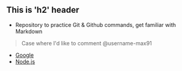 ## This is 'h2' **header**

* Repository to practice Git & Github commands, get familiar with Markdown
> Case where I'd like to comment @username-max91

* [Google](http://google.com)
* [Node.js](https://nodejs.org)